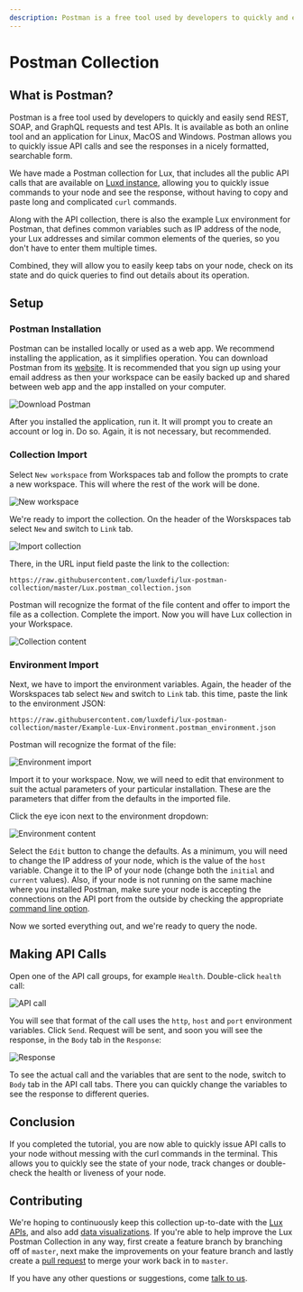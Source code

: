 ```yaml
---
description: Postman is a free tool used by developers to quickly and easily send REST, SOAP, and GraphQL requests and test APIs.
---
```


# Postman Collection

## What is Postman?

Postman is a free tool used by developers to quickly and easily send REST, SOAP, and GraphQL requests and test APIs. It is available as both an online tool and an application for Linux, MacOS and Windows. Postman allows you to quickly issue API calls and see the responses in a nicely formatted, searchable form.

We have made a Postman collection for Lux, that includes all the public API calls that are available on [Luxd instance](./luxd-release-notes.md), allowing you to quickly issue commands to your node and see the response, without having to copy and paste long and complicated `curl` commands.

Along with the API collection, there is also the example Lux environment for Postman, that defines common variables such as IP address of the node, your Lux addresses and similar common elements of the queries, so you don't have to enter them multiple times.

Combined, they will allow you to easily keep tabs on your node, check on its state and do quick queries to find out details about its operation.

## Setup

### Postman Installation

Postman can be installed locally or used as a web app. We recommend installing the application, as it simplifies operation. You can download Postman from its [website](https://www.postman.com/downloads/). It is recommended that you sign up using your email address as then your workspace can be easily backed up and shared between web app and the app installed on your computer.

![Download Postman](/img/postman_01_download.png)

After you installed the application, run it. It will prompt you to create an account or log in. Do so. Again, it is not necessary, but recommended.

### Collection Import

Select `New workspace` from Workspaces tab and follow the prompts to crate a new workspace. This will where the rest of the work will be done.

![New workspace](/img/postman_02_workspace.png)

We're ready to import the collection. On the header of the Worskspaces tab select `New` and switch to `Link` tab.

![Import collection](/img/postman_03_import.png)

There, in the URL input field paste the link to the collection:

```text
https://raw.githubusercontent.com/luxdefi/lux-postman-collection/master/Lux.postman_collection.json
```

Postman will recognize the format of the file content and offer to import the file as a collection. Complete the import. Now you will have Lux collection in your Workspace.

![Collection content](/img/postman_04_collection.png)

### Environment Import

Next, we have to import the environment variables. Again, the header of the Worskspaces tab select `New` and switch to `Link` tab. this time, paste the link to the environment JSON:

```text
https://raw.githubusercontent.com/luxdefi/lux-postman-collection/master/Example-Lux-Environment.postman_environment.json
```

Postman will recognize the format of the file:

![Environment import](/img/postman_05_environment.png)

Import it to your workspace. Now, we will need to edit that environment to suit the actual parameters of your particular installation. These are the parameters that differ from the defaults in the imported file.

Click the eye icon next to the environment dropdown:

![Environment content](/img/postman_06_variables.png)

Select the `Edit` button to change the defaults. As a minimum, you will need to change the IP address of your node, which is the value of the `host` variable. Change it to the IP of your node (change both the `initial` and `current` values). Also, if your node is not running on the same machine where you installed Postman, make sure your node is accepting the connections on the API port from the outside by checking the appropriate [command line option](../../nodes/maintain/luxd-config-flags.md#http-server).

Now we sorted everything out, and we're ready to query the node.

## Making API Calls

Open one of the API call groups, for example `Health`. Double-click `health` call:

![API call](/img/postman_07_making_calls.png)

You will see that format of the call uses the `http`, `host` and `port` environment variables. Click `Send`. Request will be sent, and soon you will see the response, in the `Body` tab in the `Response`:

![Response](/img/postman_08_response.png)

To see the actual call and the variables that are sent to the node, switch to `Body` tab in the API call tabs. There you can quickly change the variables to see the response to different queries.

## Conclusion

If you completed the tutorial, you are now able to quickly issue API calls to your node without messing with the curl commands in the terminal. This allows you to quickly see the state of your node, track changes or double-check the health or liveness of your node.

## Contributing

We're hoping to continuously keep this collection up-to-date with the [Lux APIs](./apis/README.md), and also add [data visualizations](https://learning.postman.com/docs/sending-requests/visualizer/#visualizing-response-data). If you're able to help improve the Lux Postman Collection in any way, first create a feature branch by branching off of `master`, next make the improvements on your feature branch and lastly create a [pull request](https://github.com/luxdefi/lux-docs/pulls) to merge your work back in to `master`.

If you have any other questions or suggestions, come [talk to us](https://chat.lux.network/).
